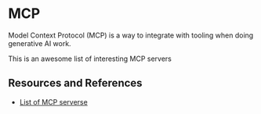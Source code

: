 # MCP

Model Context Protocol (MCP) is a way to integrate with tooling when doing generative AI work.

This is an awesome list of interesting MCP servers

## Resources and References

- [List of MCP serverse](https://github.com/modelcontextprotocol/servers)
